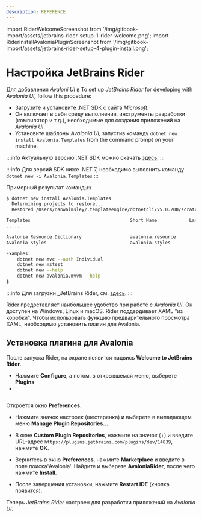 ```yaml
---
description: REFERENCE
---
```


import RiderWelcomeScreenshot from '/img/gitbook-import/assets/jetbrains-rider-setup-1-rider-welcome.png';
import RiderInstallAvaloniaPluginScreenshot from '/img/gitbook-import/assets/jetbrains-rider-setup-4-plugin-install.png';

# Настройка JetBrains Rider

Для добавления _Avaloni UI_ в 
To set up _JetBrains Rider_ for developing with _Avalonia UI,_ follow this procedure:&#x20;

- Загрузите и установите .NET SDK с сайта _Microsoft_. 
- Он включает в себя среду выполнения, инструменты разработки (компилятор и т.д.), необходимые для создания приложений на _Avalonia UI_.
- Установите шаблоны _Avalonia UI_, запустив команду `dotnet new install Avalonia.Templates` from the command prompt on your machine.

:::info
Актуальную версию .NET SDK можно скачать [здесь](https://dotnet.microsoft.com/download).
:::

:::info
Для версий SDK ниже .NET 7, необходимо выполнить команду `dotnet new -i Avalonia.Templates`
:::

Примерный результат команды:\

```bash
$ dotnet new install Avalonia.Templates
  Determining projects to restore...
  Restored /Users/danwalmsley/.templateengine/dotnetcli/v5.0.200/scratch/restore.csproj (in 706 ms).

Templates                                     Short Name            Language    Tags
.....

Avalonia Resource Dictionary                  avalonia.resource                 ui/xaml/avalonia/avaloniaui
Avalonia Styles                               avalonia.styles                   ui/xaml/avalonia/avaloniaui

Examples:
    dotnet new mvc --auth Individual
    dotnet new mstest
    dotnet new --help
    dotnet new avalonia.mvvm --help
$
```

:::info
Для загрузки _JetBrains Rider, см. [здесь](https://www.jetbrains.com/rider/).
:::

Rider предоставляет наибольшее удобство при работе с _Avalonia UI_.
Он доступен на Windows, Linux и macOS. Rider поддердивает XAML "из коробки". 
Чтобы использовать функцию предварительного просмотра XAML, необходимо установить плагин для Avalonia.

## Установка плагина для Avalonia

После запуска Rider, на экране появится надвись **Welcome to JetBrains Rider**.

- Нажмите **Configure**, а потом, в открывшемся меню, выберете **Plugins** 
- 
<img src={RiderWelcomeScreenshot} alt="" />

Откроется окно **Preferences**.
- Нажмите значок настроек (шестеренка) и выберете в выпадающем меню **Manage Plugin Repositories...**.

- В окне **Custom Plugin Repositories**, нажмите на значок (+) и введите URL-адрес `https://plugins.jetbrains.com/plugins/dev/14839`, нажмите **OK**.

- Вернитесь в окно **Preferences**, нажмите **Marketplace** и введите в поле поиска'Avalonia'. Найдите и выберете **AvaloniaRider**, после чего нажмите **Install**.

- После завершения установки, нажмите **Restart IDE** (кнопка появится).

Теперь _JetBrains Rider_ настроен для разработки приложений на _Avalonia UI_.
